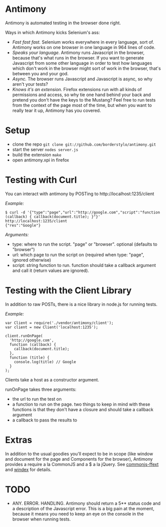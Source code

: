 Antimony
==

Antimony is automated testing in the browser done right.

Ways in which Antimony kicks Selenium's ass:

* *Fast fast fast.* Selenium works everywhere in every language, sort of. Antimony works on one browser in one language in 964 lines of code.
* *Speaks your language.* Antimony runs Javascript in the browser, because that's what runs in the browser. If you want to generate Javascript from some other language in order to test how languages which don't work in the browser might sort of work in the browser, that's between you and your god.
* *Async.* The browser runs Javascript and Javascript is async, so why aren't your tests?
* *Knows it's an extension.* Firefox extensions run with all kinds of permissions and access, so why tie one hand behind your back and pretend you don't have the keys to the Mustang? Feel free to run tests from the context of the page most of the time, but when you want to really tear it up, Antimony has you covered.

Setup
===

* clone the repo `git clone git://github.com/borderstylo/antimony.git`
* start the server `nodes server.js`
* build the extension `make`
* open antimony.xpi in firefox

Testing with Curl
===

You can interact with antimony by POSTing to http://localhost:1235/client

*Example:*

    $ curl -d '{"type":"page","url":"http://google.com","script":"function (callback) { callback(document.title); }"}' http://localhost:1235/client
    {"res":"Google"}

*Arguments:*

* type: where to run the script. &quot;page&quot; or &quot;browser&quot;. optional (defaults to &quot;browser&quot;)
* url: which page to run the script on (required when type: &quot;page&quot;, ignored otherwise)
* script: string function to run. function should take a callback argument and call it (return values are ignored).

Testing with the Client Library
===

In addition to raw POSTs, there is a nice library in node.js for running tests.

*Example:*

    var Client = require('./vendor/antimony/client');
    var client = new Client('localhost:1235');

    client.runOnPage(
      'http://google.com',
      function (callback) {
        callback(document.title);
      },
      function (title) {
        console.log(title) // Google
      }
    );

Clients take a host as a constructor argument.

runOnPage takes three arguments:

* the url to run the test on
* a function to run on the page. two things to keep in mind with these functions is that they don't have a closure and should take a callback argument
* a callback to pass the results to

Extras
===

In addition to the usual goodies you'll expect to be in scope (like window and document for the page and Components for the browser), Antimony provides a require a la CommonJS and a $ a la jQuery. See [commonjs-ffext](https://github.com/borderstylo/commonjs-ffext) and [windex](https://github.com/borderstylo/windex) for details.

TODO
===

* ANY. ERROR. HANDLING. Antimony should return a 5** status code and a description of the Javascript error. This is a big pain at the moment, because it means you need to keep an eye on the console in the browser when running tests.

